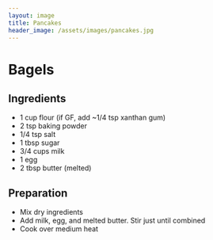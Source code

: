 ```yaml
---
layout: image
title: Pancakes
header_image: /assets/images/pancakes.jpg
---
```


# Bagels

## Ingredients

* 1 cup flour (if GF, add ~1/4 tsp xanthan gum)
* 2 tsp baking powder
* 1/4 tsp salt
* 1 tbsp sugar
* 3/4 cups milk
* 1 egg
* 2 tbsp butter (melted)

## Preparation

* Mix dry ingredients
* Add milk, egg, and melted butter. Stir just until combined
* Cook over medium heat

